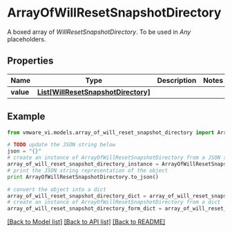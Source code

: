 # ArrayOfWillResetSnapshotDirectory

A boxed array of *WillResetSnapshotDirectory*. To be used in *Any* placeholders. 

## Properties
Name | Type | Description | Notes
------------ | ------------- | ------------- | -------------
**value** | [**List[WillResetSnapshotDirectory]**](WillResetSnapshotDirectory.md) |  | 

## Example

```python
from vmware_vi.models.array_of_will_reset_snapshot_directory import ArrayOfWillResetSnapshotDirectory

# TODO update the JSON string below
json = "{}"
# create an instance of ArrayOfWillResetSnapshotDirectory from a JSON string
array_of_will_reset_snapshot_directory_instance = ArrayOfWillResetSnapshotDirectory.from_json(json)
# print the JSON string representation of the object
print ArrayOfWillResetSnapshotDirectory.to_json()

# convert the object into a dict
array_of_will_reset_snapshot_directory_dict = array_of_will_reset_snapshot_directory_instance.to_dict()
# create an instance of ArrayOfWillResetSnapshotDirectory from a dict
array_of_will_reset_snapshot_directory_form_dict = array_of_will_reset_snapshot_directory.from_dict(array_of_will_reset_snapshot_directory_dict)
```
[[Back to Model list]](../README.md#documentation-for-models) [[Back to API list]](../README.md#documentation-for-api-endpoints) [[Back to README]](../README.md)


